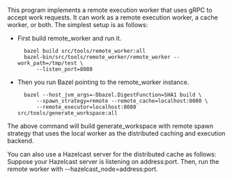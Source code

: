 This program implements a remote execution worker that uses gRPC to accept work
requests. It can work as a remote execution worker, a cache worker, or both.
The simplest setup is as follows:

- First build remote_worker and run it.

        bazel build src/tools/remote_worker:all
        bazel-bin/src/tools/remote_worker/remote_worker --work_path=/tmp/test \
            --listen_port=8080

- Then you run Bazel pointing to the remote_worker instance.

        bazel --host_jvm_args=-Dbazel.DigestFunction=SHA1 build \
            --spawn_strategy=remote --remote_cache=localhost:8080 \
            --remote_executor=localhost:8080 src/tools/generate_workspace:all

The above command will build generate_workspace with remote spawn strategy that
uses the local worker as the distributed caching and execution backend.

You can also use a Hazelcast server for the distributed cache as follows:
Suppose your Hazelcast server is listening on address:port. Then, run the
remote worker with --hazelcast_node=address:port.
